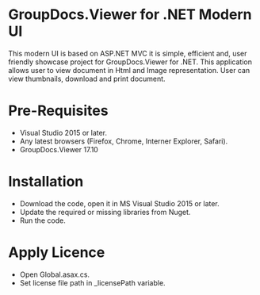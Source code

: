 
# GroupDocs.Viewer for .NET Modern UI

This modern UI is based on ASP.NET MVC it is simple, efficient and, user friendly showcase project for  GroupDocs.Viewer for .NET. This application allows user to view document in Html and Image representation. User can view thumbnails, download and print document.

# Pre-Requisites

* Visual Studio 2015 or later.
* Any latest browsers (Firefox, Chrome, Interner Explorer, Safari).
* GroupDocs.Viewer 17.10

# Installation

* Download the code, open it in MS Visual Studio 2015 or later.
* Update the required or missing libraries from Nuget.
* Run the code.

# Apply Licence

* Open Global.asax.cs.
* Set license file path in _licensePath variable.
